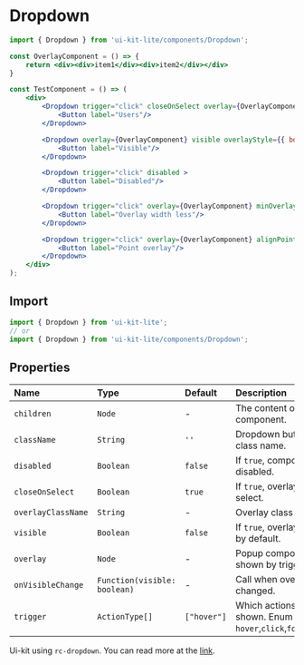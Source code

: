 ﻿# Dropdown

<!-- example -->
```jsx 
import { Dropdown } from 'ui-kit-lite/components/Dropdown';

const OverlayComponent = () => {
    return <div><div>item1</div><div>item2</div></div>
}

const TestComponent = () => (
    <div>
        <Dropdown trigger="click" closeOnSelect overlay={OverlayComponent} overlayStyle={{ background: 'gray' }} > 
            <Button label="Users"/> 
        </Dropdown>

        <Dropdown overlay={OverlayComponent} visible overlayStyle={{ border: '1px solid gray' }} > 
            <Button label="Visible"/> 
        </Dropdown>

        <Dropdown trigger="click" disabled > 
            <Button label="Disabled"/> 
        </Dropdown>

        <Dropdown trigger="click" overlay={OverlayComponent} minOverlayWidthMatchTrigger={false} align={{ points: ['tc', 'bc'], }} overlayStyle={{ border: '1px solid gray' }} > 
            <Button label="Overlay width less"/> 
        </Dropdown>

        <Dropdown trigger="click" overlay={OverlayComponent} alignPoint overlayStyle={{ background: 'gray' }} > 
            <Button label="Point overlay"/> 
        </Dropdown>
    </div>
);
```

## Import
```jsx
import { Dropdown } from 'ui-kit-lite';
// or
import { Dropdown } from 'ui-kit-lite/components/Dropdown';
```

## Properties

| Name                          | Type                               | Default                           | Description                                                                                 |
|:------------------------------|:-----------------------------------|:----------------------------------|:--------------------------------------------------------------------------------------------|
| `children`                    | `Node`                             | -                                 | The content of the component.                                                               |
| `className`                   | `String`                           | `''`                              | Dropdown button wrapper class name.                                                         |
| `disabled`                    | `Boolean`                          | `false`                           | If `true`, component will be disabled.                                                      |
| `closeOnSelect`               | `Boolean`                          | `true`                            | If `true`, overlay close after select.                                                      |
| `overlayClassName`            | `String`                           | -                                 | Overlay class name.                                                                         |
| `visible`                     | `Boolean`                          | `false`                           | If `true`, overlay will be visible by default.                                              |
| `overlay`                     | `Node`                             | -                                 | Popup component, which is shown by trigger.                                                 |
| `onVisibleChange`             | `Function(visible: boolean)`       | -                                 | Call when overlay visibility is changed.                                                    |
| `trigger`                     | `ActionType[]`                     | `["hover"]`                       | Which actions cause popup shown. Enum of `hover`,`click`,`focus`,`contextMenu`.             |

Ui-kit using `rc-dropdown`. You can read more at the [link](https://github.com/react-component/dropdown).
